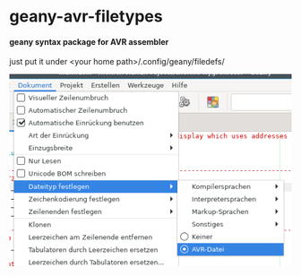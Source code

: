 # geany-avr-filetypes
#### geany syntax package for AVR assembler
just put it under \<your home path\>/.config/geany/filedefs/

![Filetyp](https://github.com/rlnd-ldwg/geany-avr-filetypes/blob/master/filetyp.png)
